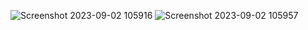 
![Screenshot 2023-09-02 105916](https://github.com/SAZZAD-HT/StudyAbroad/assets/66819027/f2e37234-23ff-46be-a0fc-deb83140195d)
![Screenshot 2023-09-02 105957](https://github.com/SAZZAD-HT/StudyAbroad/assets/66819027/055ec206-98db-4c05-88b1-941f7490c5d7)
